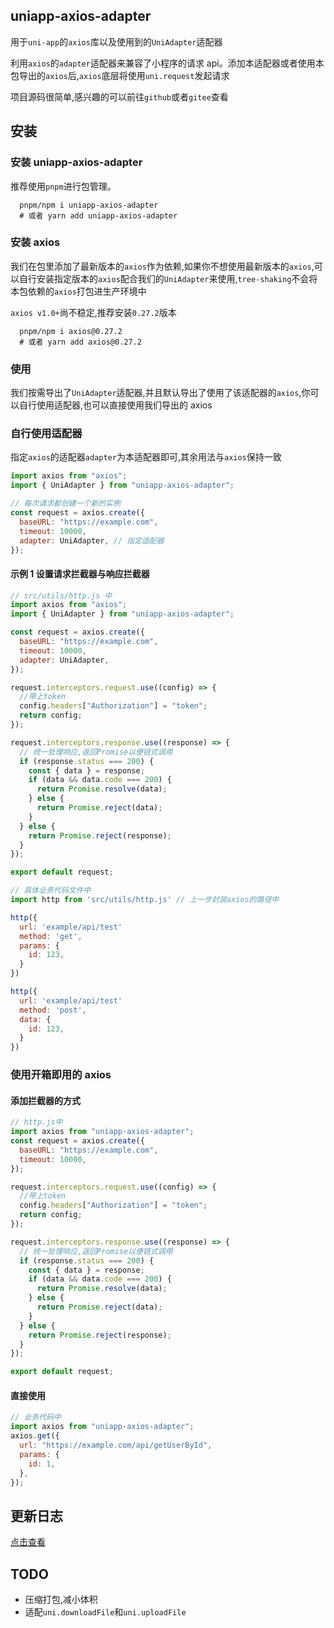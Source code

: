 ## uniapp-axios-adapter

用于`uni-app`的`axios`库以及使用到的`UniAdapter`适配器

利用`axios`的`adapter`适配器来兼容了小程序的请求 api。添加本适配器或者使用本包导出的`axios`后,`axios`底层将使用`uni.request`发起请求

项目源码很简单,感兴趣的可以前往`github`或者`gitee`查看

## 安装

### 安装 uniapp-axios-adapter

推荐使用`pnpm`进行包管理。

```shell
  pnpm/npm i uniapp-axios-adapter
  # 或者 yarn add uniapp-axios-adapter
```

### 安装 axios

我们在包里添加了最新版本的`axios`作为依赖,如果你不想使用最新版本的`axios`,可以自行安装指定版本的`axios`配合我们的`UniAdapter`来使用,`tree-shaking`不会将本包依赖的`axios`打包进生产环境中

`axios v1.0+`尚不稳定,推荐安装`0.27.2`版本

```shell
  pnpm/npm i axios@0.27.2
  # 或者 yarn add axios@0.27.2
```

### 使用

我们按需导出了`UniAdapter`适配器,并且默认导出了使用了该适配器的`axios`,你可以自行使用适配器,也可以直接使用我们导出的 axios

### 自行使用适配器

指定`axios`的适配器`adapter`为本适配器即可,其余用法与`axios`保持一致

```js
import axios from "axios";
import { UniAdapter } from "uniapp-axios-adapter";

// 每次请求都创建一个新的实例
const request = axios.create({
  baseURL: "https://example.com",
  timeout: 10000,
  adapter: UniAdapter, // 指定适配器
});
```

#### 示例 1 设置请求拦截器与响应拦截器

```js
// src/utils/http.js 中
import axios from "axios";
import { UniAdapter } from "uniapp-axios-adapter";

const request = axios.create({
  baseURL: "https://example.com",
  timeout: 10000,
  adapter: UniAdapter,
});

request.interceptors.request.use((config) => {
  //带上token
  config.headers["Authorization"] = "token";
  return config;
});

request.interceptors.response.use((response) => {
  // 统一处理响应,返回Promise以便链式调用
  if (response.status === 200) {
    const { data } = response;
    if (data && data.code === 200) {
      return Promise.resolve(data);
    } else {
      return Promise.reject(data);
    }
  } else {
    return Promise.reject(response);
  }
});

export default request;
```

```js
// 具体业务代码文件中
import http from 'src/utils/http.js' // 上一步封装axios的路径中

http({
  url: 'example/api/test'
  method: 'get',
  params: {
    id: 123,
  }
})

http({
  url: 'example/api/test'
  method: 'post',
  data: {
    id: 123,
  }
})

```

### 使用开箱即用的 axios

#### 添加拦截器的方式

```js
// http.js中
import axios from "uniapp-axios-adapter";
const request = axios.create({
  baseURL: "https://example.com",
  timeout: 10000,
});

request.interceptors.request.use((config) => {
  //带上token
  config.headers["Authorization"] = "token";
  return config;
});

request.interceptors.response.use((response) => {
  // 统一处理响应,返回Promise以便链式调用
  if (response.status === 200) {
    const { data } = response;
    if (data && data.code === 200) {
      return Promise.resolve(data);
    } else {
      return Promise.reject(data);
    }
  } else {
    return Promise.reject(response);
  }
});

export default request;
```

#### 直接使用

```js
// 业务代码中
import axios from "uniapp-axios-adapter";
axios.get({
  url: "https://example.com/api/getUserById",
  params: {
    id: 1,
  },
});
```

## 更新日志

[点击查看](https://gitee.com/black-key/uniapp-axios-adapter/blob/main/CHANGELOG.md)

## TODO

- 压缩打包,减小体积
- 适配`uni.downloadFile`和`uni.uploadFile`
